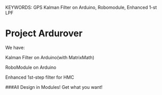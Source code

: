 KEYWORDS: GPS Kalman Filter on Arduino, Robomodule, Enhanced 1-st LPF

# Project Ardurover

We have:

  Kalman Filter on Arduino(with MatrixMath)
  
  RoboModule on Arduino
  
  Enhanced 1st-step filter for HMC
  
###All Design in Modules! Get what you want!
